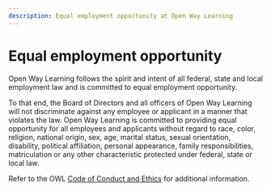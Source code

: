 ```yaml
---
description: Equal employment opportunity at Open Way Learning 
---
```


# Equal employment opportunity 

Open Way Learning follows the spirit and intent of all federal, state and local employment law and is committed to equal employment opportunity.

To that end, the Board of Directors and all officers of Open Way Learning will not discriminate against any employee or applicant in a manner that violates the law. Open Way Learning is committed to providing equal opportunity for all employees and applicants without regard to race, color, religion, national origin, sex, age, marital status, sexual orientation, disability, political affiliation, personal appearance, family responsibilities, matriculation or any other characteristic protected under federal, state or local law.

Refer to the OWL [Code of Conduct and Ethics](/our-policies/code-of-conduct-and-ethics.md) for additional information.
